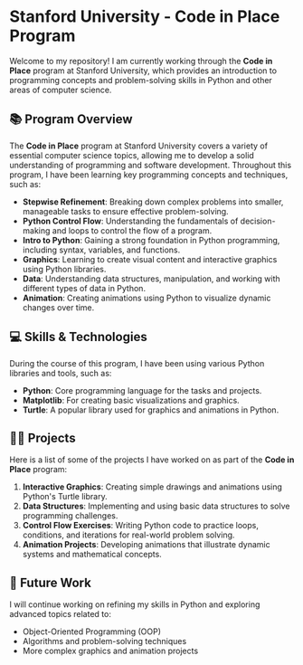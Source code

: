 # Stanford University - Code in Place Program

Welcome to my repository! I am currently working through the **Code in Place** program at Stanford University, which provides an introduction to programming concepts and problem-solving skills in Python and other areas of computer science.

## 📚 Program Overview

The **Code in Place** program at Stanford University covers a variety of essential computer science topics, allowing me to develop a solid understanding of programming and software development. Throughout this program, I have been learning key programming concepts and techniques, such as:

- **Stepwise Refinement**: Breaking down complex problems into smaller, manageable tasks to ensure effective problem-solving.
- **Python Control Flow**: Understanding the fundamentals of decision-making and loops to control the flow of a program.
- **Intro to Python**: Gaining a strong foundation in Python programming, including syntax, variables, and functions.
- **Graphics**: Learning to create visual content and interactive graphics using Python libraries.
- **Data**: Understanding data structures, manipulation, and working with different types of data in Python.
- **Animation**: Creating animations using Python to visualize dynamic changes over time.

## 💻 Skills & Technologies

During the course of this program, I have been using various Python libraries and tools, such as:

- **Python**: Core programming language for the tasks and projects.
- **Matplotlib**: For creating basic visualizations and graphics.
- **Turtle**: A popular library used for graphics and animations in Python.

## 🧑‍💻 Projects

Here is a list of some of the projects I have worked on as part of the **Code in Place** program:

1. **Interactive Graphics**: Creating simple drawings and animations using Python's Turtle library.
2. **Data Structures**: Implementing and using basic data structures to solve programming challenges.
3. **Control Flow Exercises**: Writing Python code to practice loops, conditions, and iterations for real-world problem solving.
4. **Animation Projects**: Developing animations that illustrate dynamic systems and mathematical concepts.

## 🚀 Future Work

I will continue working on refining my skills in Python and exploring advanced topics related to:

- Object-Oriented Programming (OOP)
- Algorithms and problem-solving techniques
- More complex graphics and animation projects
